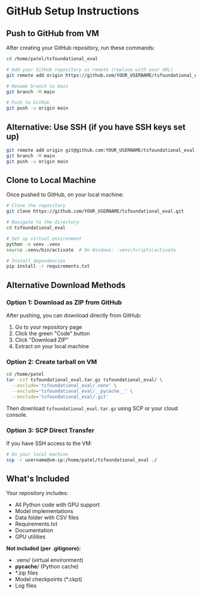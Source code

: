 # GitHub Setup Instructions

## Push to GitHub from VM

After creating your GitHub repository, run these commands:

```bash
cd /home/patel/tsfoundational_eval

# Add your GitHub repository as remote (replace with your URL)
git remote add origin https://github.com/YOUR_USERNAME/tsfoundational_eval.git

# Rename branch to main
git branch -M main

# Push to GitHub
git push -u origin main
```

## Alternative: Use SSH (if you have SSH keys set up)

```bash
git remote add origin git@github.com:YOUR_USERNAME/tsfoundational_eval.git
git branch -M main
git push -u origin main
```

## Clone to Local Machine

Once pushed to GitHub, on your local machine:

```bash
# Clone the repository
git clone https://github.com/YOUR_USERNAME/tsfoundational_eval.git

# Navigate to the directory
cd tsfoundational_eval

# Set up virtual environment
python -m venv .venv
source .venv/bin/activate  # On Windows: .venv\Scripts\activate

# Install dependencies
pip install -r requirements.txt
```

## Alternative Download Methods

### Option 1: Download as ZIP from GitHub
After pushing, you can download directly from GitHub:
1. Go to your repository page
2. Click the green "Code" button
3. Click "Download ZIP"
4. Extract on your local machine

### Option 2: Create tarball on VM
```bash
cd /home/patel
tar -czf tsfoundational_eval.tar.gz tsfoundational_eval/ \
  --exclude='tsfoundational_eval/.venv' \
  --exclude='tsfoundational_eval/__pycache__' \
  --exclude='tsfoundational_eval/.git'
```

Then download `tsfoundational_eval.tar.gz` using SCP or your cloud console.

### Option 3: SCP Direct Transfer
If you have SSH access to the VM:

```bash
# On your local machine
scp -r username@vm-ip:/home/patel/tsfoundational_eval ./
```

## What's Included

Your repository includes:
- All Python code with GPU support
- Model implementations
- Data folder with CSV files
- Requirements.txt
- Documentation
- GPU utilities

**Not included (per .gitignore):**
- .venv/ (virtual environment)
- __pycache__/ (Python cache)
- *.zip files
- Model checkpoints (*.ckpt)
- Log files
